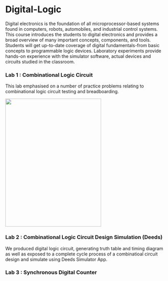 # Digital-Logic
Digital electronics is the foundation of all microprocessor-based systems found in computers, robots, automobiles, and industrial control systems. This course introduces the students to digital electronics and provides a broad overview of many important concepts, components, and tools. Students will get up-to-date coverage of digital fundamentals-from basic concepts to programmable logic devices. Laboratory experiments provide hands-on experience with the simulator software, actual devices and circuits studied in the classroom.

### Lab 1 : Combinational Logic Circuit
This lab emphasised on a number of practice problems relating to combinational logic circuit testing and breadboarding.

<img src="https://github.com/frraahn/Digital-Logic/assets/147979222/a83fca5a-c72a-4f0b-8c6c-92e3e306fe10" width=300 height=400>

### Lab 2 : Combinational Logic Circuit Design Simulation (Deeds)
We produced digital logic circuit, generating truth table and timing diagram as well as exposed to a complete cycle process of a combinatioal circuit design and simulate using Deeds Simulator App.

### Lab 3 : Synchronous Digital Counter
